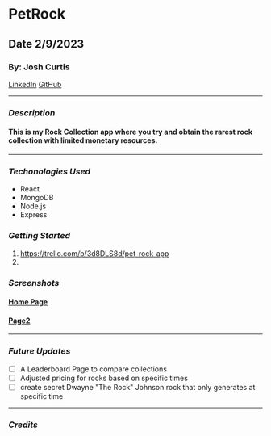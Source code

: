 # PetRock
## Date 2/9/2023
### By: Josh Curtis
[LinkedIn](https://www.linkedin.com/in/josh-curtis-77284769/) [GitHub](https://github.com/jcurti2) 
***
### ***Description***
#### This is my Rock Collection app where you try and obtain the rarest rock collection with limited monetary resources. 
***
### ***Techonologies Used***
* React
* MongoDB
* Node.js
* Express

### ***Getting Started***

1. https://trello.com/b/3d8DLS8d/pet-rock-app
2. 


### ***Screenshots***
#### [Home Page](https://user-images.githubusercontent.com/121517472/219479466-b282b0b6-2357-4cfa-8268-3571bf93748c.png)

#### [Page2](https://user-images.githubusercontent.com/121517472/219478549-97b776ea-c460-4289-8d36-74973b6b5112.png)

***
### ***Future Updates***
- [ ] A Leaderboard Page to compare collections
- [ ] Adjusted pricing for rocks based on specific times
- [ ] create secret Dwayne "The Rock" Johnson rock that only generates at specific time
***
### ***Credits***
#### 
####
#### 
